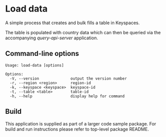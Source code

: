 # Load data

A simple process that creates and bulk fills a table in Keyspaces.

The table is populated with country data which can then be queried via the accompanying *query-api-server* application.

## Command-line options

```
Usage: load-data [options]

Options:
  -V, --version              output the version number
  -r, --region <region>      region-id
  -k, --keyspace <keyspace>  keyspace-id
  -t, --table <table>        table-id
  -h, --help                 display help for command
```

## Build

This application is supplied as part of a larger code sample package. For build and run instructions please refer to top-level package README.
